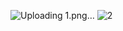 ![Uploading 1.png…]()
![2](https://github.com/emircan0/Map-App/assets/64791454/57cbcba3-787b-4fe6-a45d-168e26377393)
